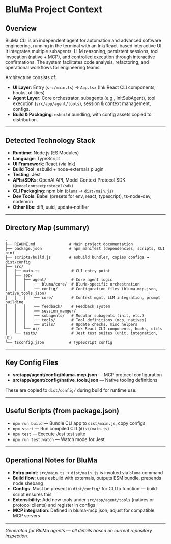 # BluMa Project Context

## Overview
BluMa CLI is an independent agent for automation and advanced software engineering, running in the terminal with an Ink/React-based interactive UI. It integrates multiple subagents, LLM reasoning, persistent sessions, tool invocation (native + MCP), and controlled execution through interactive confirmations. The system facilitates code analysis, refactoring, and operational workflows for engineering teams.

Architecture consists of:
- **UI Layer**: Entry (`src/main.ts`) → `App.tsx` (Ink React CLI components, hooks, utilities)
- **Agent Layer**: Core orchestrator, subagents (e.g., InitSubAgent), tool execution (`src/app/agent/tools`), session & context management, configs.
- **Build & Packaging**: `esbuild` bundling, with config assets copied to distribution.

---

## Detected Technology Stack
- **Runtime**: Node.js (ES Modules)
- **Language**: TypeScript
- **UI Framework**: React (via Ink)
- **Build Tool**: esbuild + node-externals plugin
- **Testing**: Jest
- **APIs/SDKs**: OpenAI API, Model Context Protocol SDK (`@modelcontextprotocol/sdk`)
- **CLI Packaging**: npm bin (`bluma` → `dist/main.js`)
- **Dev Tools**: Babel (presets for env, react, typescript), ts-node-dev, nodemon
- **Other libs**: diff, uuid, update-notifier

---

## Directory Map (summary)
```
.
├── README.md               # Main project documentation
├── package.json            # npm manifest (dependencies, scripts, CLI bin)
├── scripts/build.js        # esbuild bundler, copies configs → dist/config
├── src/
│   ├── main.ts              # CLI entry point
│   ├── app/
│   │   ├── agent/           # Core agent logic
│   │   │   ├── bluma/core/  # BluMa-specific orchestration
│   │   │   ├── config/      # Configuration files (bluma-mcp.json, native_tools.json)
│   │   │   ├── core/        # Context mgmt, LLM integration, prompt building
│   │   │   ├── feedback/    # Feedback system
│   │   │   ├── session_manger/
│   │   │   ├── subagents/   # Modular subagents (init, etc.)
│   │   │   ├── tools/       # Tool definitions (mcp, natives)
│   │   │   └── utils/       # Update checks, misc helpers
│   │   └── ui/              # Ink React CLI components, hooks, utils
│   └── tests/               # Jest test suites (unit, integration, UI)
└── tsconfig.json           # TypeScript config
```

---

## Key Config Files
- **src/app/agent/config/bluma-mcp.json** — MCP protocol configuration
- **src/app/agent/config/native_tools.json** — Native tooling definitions

These are copied to `dist/config/` during build for runtime use.

---

## Useful Scripts (from package.json)
- `npm run build` — Bundle CLI app to `dist/main.js`, copy configs
- `npm start` — Run compiled CLI (`dist/main.js`)
- `npm test` — Execute Jest test suite
- `npm run test:watch` — Watch mode for Jest

---

## Operational Notes for BluMa
- **Entry point**: `src/main.ts` → `dist/main.js` is invoked via `bluma` command
- **Build flow**: uses esbuild with externals, outputs ESM bundle, prepends node shebang
- **Configs**: Must be present in `dist/config/` for CLI to function — build script ensures this
- **Extensibility**: Add new tools under `src/app/agent/tools` (natives or protocol clients) and register in configs
- **MCP integration**: Defined in bluma-mcp.json; adjust for compatible MCP servers

---

*Generated for BluMa agents — all details based on current repository inspection.*